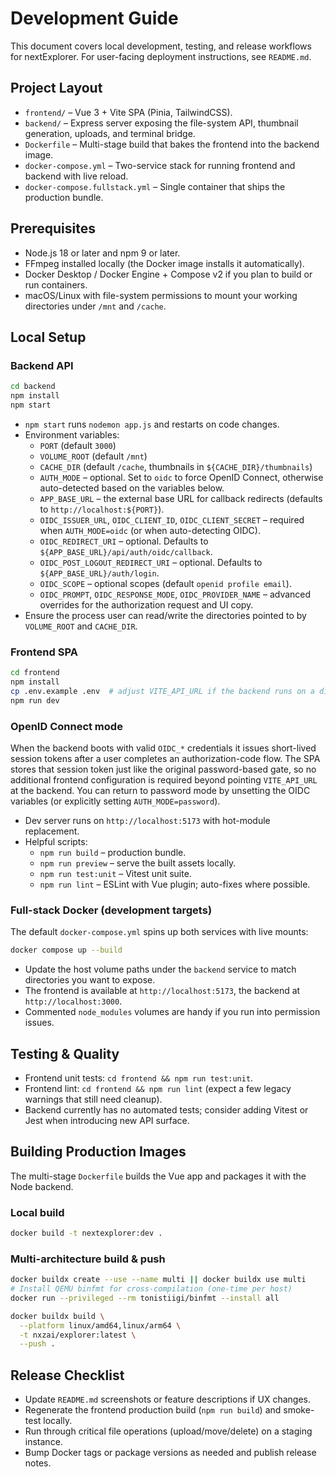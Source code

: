 # Development Guide

This document covers local development, testing, and release workflows for nextExplorer. For user-facing deployment instructions, see `README.md`.

## Project Layout
- `frontend/` – Vue 3 + Vite SPA (Pinia, TailwindCSS).
- `backend/` – Express server exposing the file-system API, thumbnail generation, uploads, and terminal bridge.
- `Dockerfile` – Multi-stage build that bakes the frontend into the backend image.
- `docker-compose.yml` – Two-service stack for running frontend and backend with live reload.
- `docker-compose.fullstack.yml` – Single container that ships the production bundle.

## Prerequisites
- Node.js 18 or later and npm 9 or later.
- FFmpeg installed locally (the Docker image installs it automatically).
- Docker Desktop / Docker Engine + Compose v2 if you plan to build or run containers.
- macOS/Linux with file-system permissions to mount your working directories under `/mnt` and `/cache`.

## Local Setup

### Backend API
```bash
cd backend
npm install
npm start
```

- `npm start` runs `nodemon app.js` and restarts on code changes.
- Environment variables:
  - `PORT` (default `3000`)
  - `VOLUME_ROOT` (default `/mnt`)
  - `CACHE_DIR` (default `/cache`, thumbnails in `${CACHE_DIR}/thumbnails`)
  - `AUTH_MODE` – optional. Set to `oidc` to force OpenID Connect, otherwise auto-detected based on the variables below.
  - `APP_BASE_URL` – the external base URL for callback redirects (defaults to `http://localhost:${PORT}`).
  - `OIDC_ISSUER_URL`, `OIDC_CLIENT_ID`, `OIDC_CLIENT_SECRET` – required when `AUTH_MODE=oidc` (or when auto-detecting OIDC).
  - `OIDC_REDIRECT_URI` – optional. Defaults to `${APP_BASE_URL}/api/auth/oidc/callback`.
  - `OIDC_POST_LOGOUT_REDIRECT_URI` – optional. Defaults to `${APP_BASE_URL}/auth/login`.
  - `OIDC_SCOPE` – optional scopes (default `openid profile email`).
  - `OIDC_PROMPT`, `OIDC_RESPONSE_MODE`, `OIDC_PROVIDER_NAME` – advanced overrides for the authorization request and UI copy.
- Ensure the process user can read/write the directories pointed to by `VOLUME_ROOT` and `CACHE_DIR`.

### Frontend SPA
```bash
cd frontend
npm install
cp .env.example .env  # adjust VITE_API_URL if the backend runs on a different host/port
npm run dev
```

### OpenID Connect mode

When the backend boots with valid `OIDC_*` credentials it issues short-lived session tokens after a user completes an authorization-code flow. The SPA stores that session token just like the original password-based gate, so no additional frontend configuration is required beyond pointing `VITE_API_URL` at the backend. You can return to password mode by unsetting the OIDC variables (or explicitly setting `AUTH_MODE=password`).

- Dev server runs on `http://localhost:5173` with hot-module replacement.
- Helpful scripts:
  - `npm run build` – production bundle.
  - `npm run preview` – serve the built assets locally.
  - `npm run test:unit` – Vitest unit suite.
  - `npm run lint` – ESLint with Vue plugin; auto-fixes where possible.

### Full-stack Docker (development targets)
The default `docker-compose.yml` spins up both services with live mounts:
```bash
docker compose up --build
```
- Update the host volume paths under the `backend` service to match directories you want to expose.
- The frontend is available at `http://localhost:5173`, the backend at `http://localhost:3000`.
- Commented `node_modules` volumes are handy if you run into permission issues.

## Testing & Quality
- Frontend unit tests: `cd frontend && npm run test:unit`.
- Frontend lint: `cd frontend && npm run lint` (expect a few legacy warnings that still need cleanup).
- Backend currently has no automated tests; consider adding Vitest or Jest when introducing new API surface.

## Building Production Images
The multi-stage `Dockerfile` builds the Vue app and packages it with the Node backend.

### Local build
```bash
docker build -t nextexplorer:dev .
```

### Multi-architecture build & push
```bash
docker buildx create --use --name multi || docker buildx use multi
# Install QEMU binfmt for cross-compilation (one-time per host)
docker run --privileged --rm tonistiigi/binfmt --install all

docker buildx build \
  --platform linux/amd64,linux/arm64 \
  -t nxzai/explorer:latest \
  --push .
```

## Release Checklist
- Update `README.md` screenshots or feature descriptions if UX changes.
- Regenerate the frontend production build (`npm run build`) and smoke-test locally.
- Run through critical file operations (upload/move/delete) on a staging instance.
- Bump Docker tags or package versions as needed and publish release notes.
